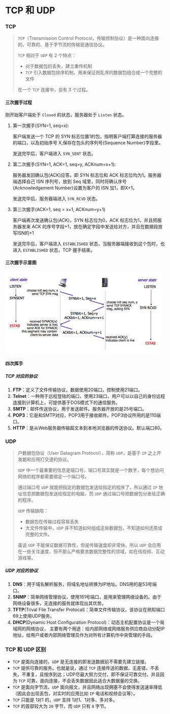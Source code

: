 #  TCP 和 UDP

### TCP

> `TCP`（Transmission Control Protocol，传输控制协议）是一种面向连接的、可靠的、基于字节流的传输层通信协议。
>
> `TCP` 相对于 `UDP` 有 2 个特点：
>
> - 对于数据包的丢失，建立重传机制
> - `TCP` 引入数据包排序机制，用来保证把乱序的数据包组合成一个完整的文件
>
> 在一个 `TCP` 连接中，会有 3 个过程。

#### 三次握手过程

刚开始客户端处于 `Closed` 的状态，服务器处于 `Listen` 状态。

1. 第一次握手(SYN=1, seq=x):

   客户端发送一个 TCP 的 SYN 标志位置1的包，指明客户端打算连接的服务器的端口，以及初始序号 X,保存在包头的序列号(Sequence Number)字段里。

   发送完毕后，客户端进入 `SYN_SENT` 状态。

2. 第二次握手(SYN=1, ACK=1, seq=y, ACKnum=x+1):

   服务器发回确认包(ACK)应答。即 SYN 标志位和 ACK 标志位均为1。服务器端选择自己 ISN 序列号，放到 Seq 域里，同时将确认序号(Acknowledgement Number)设置为客户的 ISN 加1，即X+1。 

   发送完毕后，服务器端进入 `SYN_RCVD` 状态。

3. 第三次握手(ACK=1, seq = x+1, ACKnum=y+1)

   客户端再次发送确认包(ACK)，SYN 标志位为0，ACK 标志位为1，并且把服务器发来 ACK 的序号字段+1，放在确定字段中发送给对方，并且在数据段放写ISN的+1

   发送完毕后，客户端进入 `ESTABLISHED` 状态，当服务器端接收到这个包时，也进入 `ESTABLISHED` 状态，TCP 握手结束。

#### 三次握手示意图
<img src="..\pics\tcp-connection-made-three-way-handshake.png" alt="TCP 三次握手" style="zoom:50%;" />

#### 四次挥手





##### TCP 对应的协议

1. **FTP**：定义了文件传输协议，数据使用20端口，控制使用21端口。
2. **Telnet**：一种用于远程登陆的端口，使用23端口，用户可以以自己的身份远程连接到计算机上，可提供基于DOS模式下的通信服务。
3. **SMTP**：邮件传送协议，用于发送邮件。服务器开放的是25号端口。
4. **POP3**：它是和SMTP对应，POP3用于接收邮件。POP3协议所用的是110端口。
5. **HTTP**：是从Web服务器传输超文本到本地浏览器的传送协议。默认端口80。

### UDP

> 户数据包协议（User Datagram Protocol），简称 `UDP`，是基于 `IP` 之上开发能和应用打交道的协议。
>
> `UDP` 中一个最重要的信息是端口号，端口号其实就是一个数字，每个想访问网络的程序都需要绑定一个端口号。
>
> 通过端口号 `UDP` 就能把指定的数据包发送给指定的程序了，所以通过 `IP` 地址信息把数据包发送给指定的电脑，而 `UDP` 通过端口号把数据包分发给正确的程序。
>
> `UDP` 传输缺陷：
>
> - 数据包在传输过程容易丢失
> - 大文件传输中，`UDP` 并不知道如何组成这些数据包，不知道如何还原成完整的文件。
>
> 虽说 `UDP` 不能保证数据可靠性，但是传输速度却非常快，所以 `UDP` 会应用在一些关注速度、但不那么严格要求数据完整性的领域，如在线视频、互动游戏等。







##### UDP 对应的协议

1. **DNS**：用于域名解析服务，将域名地址转换为IP地址。DNS用的是53号端口。
2. **SNMP**：简单网络管理协议，使用161号端口，是用来管理网络设备的。由于网络设备很多，无连接的服务就体现出其优势。
3. **TFTP**(Trival File Transfer Protocal)：简单文件传输协议，该协议在熟知端口69上使用UDP服务。
4. **DHCP**(Dynamic Host Configuration Protocol)：动态主机配置协议是一个局域网的网络协议， 主要有两个用途：给内部网络或网络服务供应商自动分配IP地址，给用户或者内部网络管理员作为对所有计算机作中央管理的手段。



###  TCP 和 UDP 区别

- `TCP` 是面向连接的，`UDP` 是无连接的即发送数据前不需要先建立链接。
- `TCP` 提供可靠的服务。也就是说，通过 `TCP` 连接传送的数据，无差错，不丢失，不重复，且按序到达；UDP尽最大努力交付，即不保证可靠交付。并且因为 `TCP` 可靠，面向连接，不会丢失数据因此适合大数据量的交换。
- `TCP` 是面向字节流，`UDP` 面向报文，并且网络出现拥塞不会使得发送速率降低（因此会出现丢包，对实时的应用比如 `IP` 电话和视频会议等）。
- `TCP` 只能是 1对1 的，`UDP` 支持 1对1、1对多、多对多。
- `TCP` 的首部较大为 `20` 字节，而 `UDP` 只有 `8` 字节。